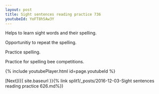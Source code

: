 ```yaml
---
layout: post
title: Sight sentences reading practice 736
youtubeId: YoFT8h5Aw3Y
---
```

 
 
Helps to learn sight words and their spelling.

Opportunitiy to repeat the spelling. 

Practice spelling. 
 
Practice for spelling bee competitions. 
 
{% include youtubePlayer.html id=page.youtubeId %}
 
 

[Next]({{ site.baseurl }}{% link  split1/_posts/2016-12-03-Sight sentences reading practice 626.md%})
 
